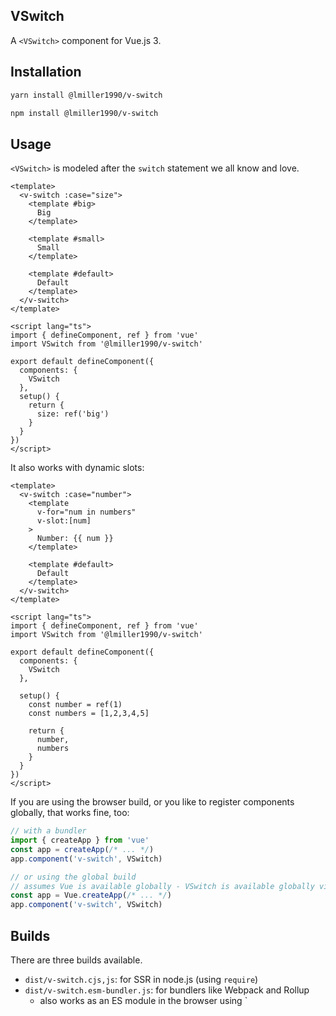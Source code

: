 ## VSwitch

A `<VSwitch>` component for Vue.js 3.

## Installation

```sh
yarn install @lmiller1990/v-switch

npm install @lmiller1990/v-switch
```

## Usage

`<VSwitch>` is modeled after the `switch` statement we all know and love.

```vue
<template>
  <v-switch :case="size">
    <template #big>
      Big
    </template>

    <template #small>
      Small
    </template>

    <template #default>
      Default
    </template>
  </v-switch>
</template>

<script lang="ts">
import { defineComponent, ref } from 'vue'
import VSwitch from '@lmiller1990/v-switch'

export default defineComponent({
  components: {
    VSwitch
  },
  setup() {
    return {
      size: ref('big')
    }
  }
})
</script>
```

It also works with dynamic slots:

```vue
<template>
  <v-switch :case="number">
    <template 
      v-for="num in numbers"
      v-slot:[num]
    >
      Number: {{ num }}
    </template>

    <template #default>
      Default
    </template>
  </v-switch>
</template>

<script lang="ts">
import { defineComponent, ref } from 'vue'
import VSwitch from '@lmiller1990/v-switch'

export default defineComponent({
  components: {
    VSwitch
  },

  setup() {
    const number = ref(1)
    const numbers = [1,2,3,4,5]

    return {
      number,
      numbers
    }
  }
})
</script>
```

If you are using the browser build, or you like to register components globally, that works fine, too:

```js
// with a bundler
import { createApp } from 'vue'
const app = createApp(/* ... */)
app.component('v-switch', VSwitch)

// or using the global build
// assumes Vue is available globally - VSwitch is available globally via `VSwitch`
const app = Vue.createApp(/* ... */)
app.component('v-switch', VSwitch)
```

## Builds

There are three builds available.

- `dist/v-switch.cjs,js`: for SSR in node.js (using `require`)
- `dist/v-switch.esm-bundler.js`: for bundlers like Webpack and Rollup
  - also works as an ES module in the browser using `<script type="module">
- `dist/v-switch.browser.js`: global build (iife)

Type definitions are also included.

Generally your build tool will be able to figure out which bundle to use, but you can be explicit if you need to.

## License

MIT
